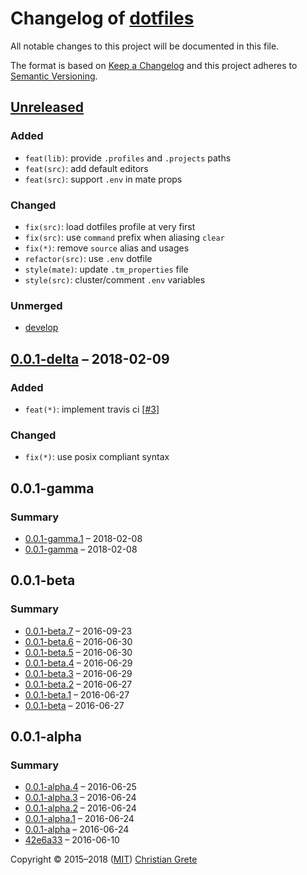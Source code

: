 # Changelog of [dotfiles][github-url]

All notable changes to this project will be documented in this file.

The format is based on [Keep a Changelog][keep-a-changelog-url] and this project adheres to [Semantic Versioning][semver-url].

## [Unreleased]

### Added

- `feat(lib)`: provide `.profiles` and `.projects` paths
- `feat(src)`: add default editors
- `feat(src)`: support `.env` in mate props

### Changed

- `fix(src)`: load dotfiles profile at very first
- `fix(src)`: use `command` prefix when aliasing `clear`
- `fix(*)`: remove `source` alias and usages
- `refactor(src)`: use `.env` dotfile
- `style(mate)`: update `.tm_properties` file
- `style(src)`: cluster/comment `.env` variables

### Unmerged

- [develop]

## [0.0.1-delta] – 2018-02-09

### Added

- `feat(*)`: implement travis ci [[#3](https://github.com/ChristianGrete/dotfiles/issues/3)]

### Changed

- `fix(*)`: use posix compliant syntax

## 0.0.1-gamma

### Summary

- [0.0.1-gamma.1] – 2018-02-08
- [0.0.1-gamma] – 2018-02-08

## 0.0.1-beta

### Summary

- [0.0.1-beta.7] – 2016-09-23
- [0.0.1-beta.6] – 2016-06-30
- [0.0.1-beta.5] – 2016-06-30
- [0.0.1-beta.4] – 2016-06-29
- [0.0.1-beta.3] – 2016-06-29
- [0.0.1-beta.2] – 2016-06-27
- [0.0.1-beta.1] – 2016-06-27
- [0.0.1-beta] – 2016-06-27

## 0.0.1-alpha

### Summary

- [0.0.1-alpha.4] – 2016-06-25
- [0.0.1-alpha.3] – 2016-06-24
- [0.0.1-alpha.2] – 2016-06-24
- [0.0.1-alpha.1] – 2016-06-24
- [0.0.1-alpha] – 2016-06-24
- [42e6a33] – 2016-06-10

[Unreleased]: https://github.com/ChristianGrete/dotfiles/compare/0.0.1-delta...master
[0.0.1-delta]: https://github.com/ChristianGrete/dotfiles/compare/0.0.1-gamma.1...0.0.1-delta
[0.0.1-gamma.1]: https://github.com/ChristianGrete/dotfiles/compare/0.0.1-gamma...0.0.1-gamma.1
[0.0.1-gamma]: https://github.com/ChristianGrete/dotfiles/compare/0.0.1-beta.7...0.0.1-gamma
[0.0.1-beta.7]: https://github.com/ChristianGrete/dotfiles/compare/0.0.1-beta.6...0.0.1-beta.7
[0.0.1-beta.6]: https://github.com/ChristianGrete/dotfiles/compare/0.0.1-beta.5...0.0.1-beta.6
[0.0.1-beta.5]: https://github.com/ChristianGrete/dotfiles/compare/0.0.1-beta.4...0.0.1-beta.5
[0.0.1-beta.4]: https://github.com/ChristianGrete/dotfiles/compare/0.0.1-beta.3...0.0.1-beta.4
[0.0.1-beta.3]: https://github.com/ChristianGrete/dotfiles/compare/0.0.1-beta.2...0.0.1-beta.3
[0.0.1-beta.2]: https://github.com/ChristianGrete/dotfiles/compare/0.0.1-beta.1...0.0.1-beta.2
[0.0.1-beta.1]: https://github.com/ChristianGrete/dotfiles/compare/0.0.1-beta...0.0.1-beta.1
[0.0.1-beta]: https://github.com/ChristianGrete/dotfiles/compare/0.0.1-alpha.4...0.0.1-beta
[0.0.1-alpha.4]: https://github.com/ChristianGrete/dotfiles/compare/0.0.1-alpha.3...0.0.1-alpha.4
[0.0.1-alpha.3]: https://github.com/ChristianGrete/dotfiles/compare/0.0.1-alpha.2...0.0.1-alpha.3
[0.0.1-alpha.2]: https://github.com/ChristianGrete/dotfiles/compare/0.0.1-alpha.1...0.0.1-alpha.2
[0.0.1-alpha.1]: https://github.com/ChristianGrete/dotfiles/compare/0.0.1-alpha...0.0.1-alpha.1
[0.0.1-alpha]: https://github.com/ChristianGrete/dotfiles/compare/42e6a33da7a62c44a1448dbce60bc06b7af7ea38...0.0.1-alpha
[42e6a33]: https://github.com/ChristianGrete/dotfiles/commit/42e6a33da7a62c44a1448dbce60bc06b7af7ea38
[develop]: https://github.com/ChristianGrete/dotfiles/compare/master...develop

Copyright © 2015–2018 ([MIT](LICENSE.md)) [Christian Grete](https://christiangrete.com)

[github-url]: https://github.com/ChristianGrete/dotfiles
[keep-a-changelog-url]: http://keepachangelog.com/en/1.0.0/
[semver-url]: http://semver.org/spec/v2.0.0.html